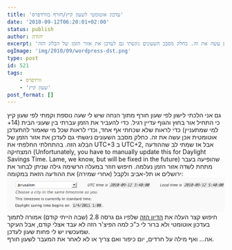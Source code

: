 ```yaml
---
title: 'עדכון אוטומטי לשעון קיץ/חורף בוורדפרס'
date: '2010-09-12T06:20:01+02:00'
status: publish
author: יהודה
excerpt: 'גם אני הלכתי לישון לפי שעון חורף מתוך הנחה שיש לי שעה נוספת וקמתי לפי שעון קיץ כי התחיל אור בחוץ והגוף עדיין רגיל. כדי להעביר את הזמן עברתי בין שעוני הבית (14+ למי שמתעניין) כדי לראות שלא שכחתי אף אחד, וכדי לראות שכל מי שאמור להתעדכן אוטומטית אכן עשה את זה. כחלק מסבב השעונים ניגשתי גם לעדכן את אזור הזמן של הבלוג הזה.'
ogImage: 'img/2010/09/wordpress-dst.png'
type: post
id: 521
tags:
    - וורדפרס
    - 'שעון קיץ'
post_format: []
---
```

גם אני הלכתי לישון לפי שעון חורף מתוך הנחה שיש לי שעה נוספת וקמתי לפי שעון קיץ כי התחיל אור בחוץ והגוף עדיין רגיל. כדי להעביר את הזמן עברתי בין שעוני הבית (14+ למי שמתעניין) כדי לראות שלא שכחתי אף אחד, וכדי לראות שכל מי שאמור להתעדכן אוטומטית אכן עשה את זה. כחלק מסבב השעונים ניגשתי גם לעדכן את אזור הזמן של הבלוג הזה. בהתחלתי החלפתי את UTC+3 ב UTC+2, אבל אז שמתי לב שההודעה המצחיקה (Unfortunately, you have to manually update this for Daylight Savings Time. Lame, we know, but will be fixed in the future) שהופיעה בעבר מתחת לשדה אזור הזמן נעלמה. חיפוש חוזר במעלה הרשימה גילה שניתן לבחור את ירושלים או תל-אביב ולקבל (אחרי שמירה) את ההודעה הזאת במקומה:  
![המאה ה21 הגיעה לוורדפרס](/img/2010/09/wordpress-dst.png)  
חיפוש קצר העלה את [הדיון הזה](http://wordpress.org/support/topic/wp-28-no-daylight-saving-time-setting) שלפיו גם גרסה 2.8 (שבה הייתי קודם) אמורה לתמוך בעדכון אוטומטי ולא ברור לי כ"כ למה הפיצ'ר הזה לא עבד אצלי קודם, אבל העיקר שמעכשיו יש לי פחות שעון לעדכן.  
אה… ואף מילה על חרדים, יום כיפור ואם צריך או לא לאחר את המעבר לשעון חורף.
